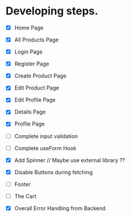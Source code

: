 # Developing steps.

-   [x] Home Page
-   [x] All Products Page
-   [x] Login Page
-   [x] Register Page
-   [x] Create Product Page
-   [x] Edit Product Page
-   [x] Edit Profile Page
-   [x] Details Page
-   [x] Profile Page
-   [ ] Complete input validation
-   [ ] Complete useForm Hook
-   [x] Add Spinner // Maybe use external library ??
-   [x] Disable Buttons during fetching
-   [ ] Footer
-   [ ] The Cart 
-   [x] Overall Error Handling from Backend

